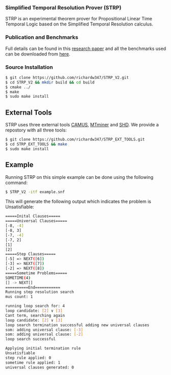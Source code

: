 ### Simplified Temporal Resolution Prover (STRP)

STRP is an experimental theorem prover for Propositional Linear Time Temporal Logic based on the Simplified Temporal Resolution calculus.

### Publication and Benchmarks

Full details can be found in this [research paper](http://cgi.csc.liv.ac.uk/~rmw/cade13.pdf) and all the benchmarks used can be downloaded from [here](http://cgi.csc.liv.ac.uk/~rmw/benchmarks.zip).

### Source Installation

```sh
$ git clone https://github.com/richardw347/STRP_V2.git
$ cd STRP_V2 && mkdir build && cd build
$ cmake ../
$ make
$ sudo make install
```

## External Tools

STRP uses three external tools [CAMUS](http://sun.iwu.edu/~mliffito/camus/), [MTminer](https://forge.greyc.fr/projects/kdariane/wiki/Mtminer) and [SHD](http://research.nii.ac.jp/~uno/code/shd.html). We provide a repostory with all three tools:

```sh
$ git clone https://github.com/richardw347/STRP_EXT_TOOLS.git
$ cd STRP_EXT_TOOLS && make
$ sudo make install
```
## Example
Running STRP on this simple example can be done using the following command:
```sh
$ STRP_V2 -itf example.snf
```
This will generate the following output which indicates the problem is Unsatisfiable:
```sh
=====Inital Clauses=====
=====Universal Clauses=====
[-8, -4]
[-8, 3]
[-7, -4]
[-7, 2]
[1]
[2]
=====Step Clauses=====
[-5] => NEXT([6])
[-3] => NEXT([7])
[-2] => NEXT([8])
=====Sometime Problems=====
SOMETIME(4)
[] -> NEXT[]
==========End===========
Running step resolution search
mus count: 1

running loop search for: 4
loop candidate: [2] ∨ [3]
Cant term, searching again
loop candidate: [2] ∨ [3]
loop search termination successful adding new universal clauses
som: adding universal clause: [-3]
som: adding universal clause: [-2]
loop search successful

Applying initial termination rule
Unsatisfiable
step rule applied: 0
sometime rule applied: 1
universal clauses generated: 0
```
